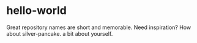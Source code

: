 # hello-world
Great repository names are short and memorable. Need inspiration? How about silver-pancake.
a bit about yourself.
